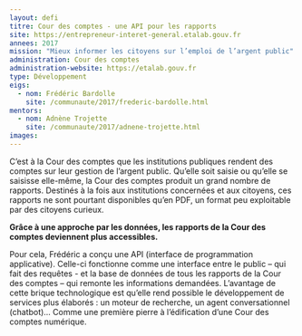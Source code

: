 ```yaml
---
layout: defi
titre: Cour des comptes - une API pour les rapports
site: https://entrepreneur-interet-general.etalab.gouv.fr
annees: 2017
mission: "Mieux informer les citoyens sur l’emploi de l’argent public"
administration: Cour des comptes
administration-website: https://etalab.gouv.fr
type: Développement
eigs:
  - nom: Frédéric Bardolle
    site: /communaute/2017/frederic-bardolle.html
mentors: 
  - nom: Adnène Trojette
    site: /communaute/2017/adnene-trojette.html
images:
---
```


C’est à la Cour des comptes que les institutions publiques rendent des
comptes sur leur gestion de l’argent public.  Qu’elle soit saisie ou
qu’elle se saisisse elle-même, la Cour des comptes produit un grand
nombre de rapports.  Destinés à la fois aux institutions concernées et
aux citoyens, ces rapports ne sont pourtant disponibles qu’en PDF, un
format peu exploitable par des citoyens curieux.

**Grâce à une approche par les données, les rapports de la Cour des
comptes deviennent plus accessibles.**

Pour cela, Frédéric a conçu une API (interface de programmation
applicative). Celle-ci fonctionne comme une interface entre le public
– qui fait des requêtes - et la base de données de tous les rapports
de la Cour des comptes – qui remonte les informations demandées.
L’avantage de cette brique technologique est qu’elle rend possible le
développement de services plus élaborés : un moteur de recherche, un
agent conversationnel (chatbot)… Comme une première pierre à
l’édification d’une Cour des comptes numérique.
